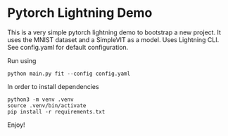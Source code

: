 
# Pytorch Lightning Demo

This is a very simple pytorch lightning demo to bootstrap a new project. It uses the MNIST dataset 
and a SimpleVIT as a model. Uses Lightning CLI. See config.yaml for default configuration. 

Run using 

```
python main.py fit --config config.yaml
```

In order to install dependencies

```
python3 -m venv .venv
source .venv/bin/activate 
pip install -r requirements.txt
```

Enjoy!

